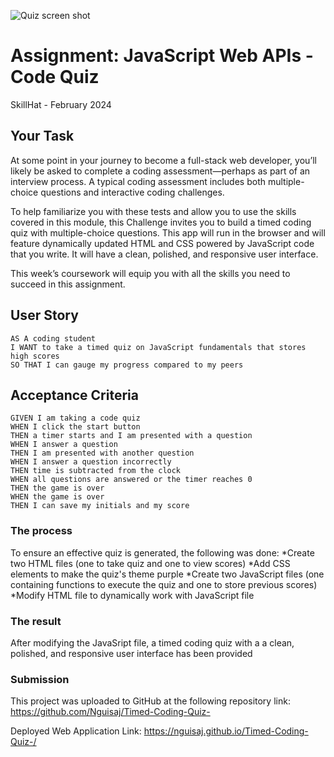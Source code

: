 ![Quiz screen shot](https://github.com/Nguisaj/Timed-Coding-Quiz-/assets/156269023/c24f10f2-9d97-46a3-8d68-7141c1922b60)
# Assignment: JavaScript Web APIs - Code Quiz

  SkillHat - February 2024

## Your Task

At some point in your journey to become a full-stack web developer, you’ll likely be asked to complete a coding assessment&mdash;perhaps as part of an interview process. A typical coding assessment includes both multiple-choice questions and interactive coding challenges. 

To help familiarize you with these tests and allow you to use the skills covered in this module, this Challenge invites you to build a timed coding quiz with multiple-choice questions. This app will run in the browser and will feature dynamically updated HTML and CSS powered by JavaScript code that you write. It will have a clean, polished, and responsive user interface. 

This week’s coursework will equip you with all the skills you need to succeed in this assignment.

## User Story

```
AS A coding student
I WANT to take a timed quiz on JavaScript fundamentals that stores high scores
SO THAT I can gauge my progress compared to my peers
```

## Acceptance Criteria

```
GIVEN I am taking a code quiz
WHEN I click the start button
THEN a timer starts and I am presented with a question
WHEN I answer a question
THEN I am presented with another question
WHEN I answer a question incorrectly
THEN time is subtracted from the clock
WHEN all questions are answered or the timer reaches 0
THEN the game is over
WHEN the game is over
THEN I can save my initials and my score
```
### The process
To ensure an effective quiz is generated, the following was done:
*Create two HTML files (one to take quiz and one to view scores)
*Add CSS elements to make the quiz's theme purple
*Create two JavaScript files (one containing functions to execute the quiz and one to store previous scores)
*Modify HTML file to dynamically work with JavaScript file


### The result

After modifying the JavaSript file, a timed coding quiz with a a clean, polished, and responsive user interface has been provided

### Submission

This project was uploaded to GitHub at the following repository link: https://github.com/Nguisaj/Timed-Coding-Quiz-

Deployed Web Application Link: https://nguisaj.github.io/Timed-Coding-Quiz-/







